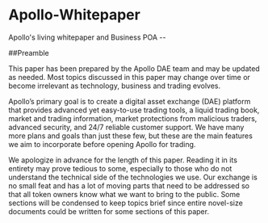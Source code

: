 # Apollo-Whitepaper
Apollo's living whitepaper and Business POA --

##Preamble

This paper has been prepared by the Apollo DAE team and may be updated as needed. Most topics discussed in this paper may change over time or become irrelevant as technology, business and trading evolves.

Apollo’s primary goal is to create a digital asset exchange (DAE) platform that provides advanced yet easy-to-use trading tools, a liquid trading book, market and trading information, market protections from malicious traders, advanced security, and 24/7 reliable customer support. We have many more plans and goals than just these few, but these are the main features we aim to incorporate before opening Apollo for trading.

We apologize in advance for the length of this paper. Reading it in its entirety may prove tedious to some, especially to those who do not understand the technical side of the technologies we use. Our exchange is no small feat and has a lot of moving parts that need to be addressed so that all token owners know what we want to bring to the public. Some sections will be condensed to keep topics brief since entire novel-size documents could be written for some sections of this paper.
